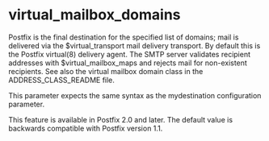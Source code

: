 # virtual_mailbox_domains 

 Postfix is the final destination for the specified list of domains;
mail is delivered via the $virtual_transport mail delivery transport.
By default this is the Postfix virtual(8) delivery agent.  The SMTP
server validates recipient addresses with $virtual_mailbox_maps
and rejects mail for non-existent recipients.  See also the virtual
mailbox domain class in the ADDRESS_CLASS_README file.  

 This parameter expects the same syntax as the mydestination
configuration parameter.  


This feature is available in Postfix 2.0 and later. The default
value is backwards compatible with Postfix version 1.1.



